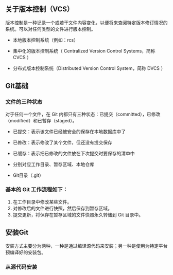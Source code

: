 ## 关于版本控制（VCS）

版本控制是一种记录一个或若干文件内容变化，以便将来查阅特定版本修订情况的系统。可以对任何类型的文件进行版本控制。

* 本地版本控制系统（例如：rcs）

* 集中化的版本控制系统（ Centralized Version Control Systems，简称 CVCS ）

* 分布式版本控制系统（Distributed Version Control System，简称 DVCS ）


## Git基础

### 文件的三种状态

对于任何一个文件，在 Git 内都只有三种状态：已提交（committed），已修改（modified）和已暂存（staged）。

* 已提交：表示该文件已经被安全的保存在本地数据库中了
* 已修改：表示修改了某个文件，但还没有提交保存
* 已缓存：表示把已修改的文件放在下次提交时要保存的清单中

* 分别对应工作目录、暂存区域、本地仓库

* Git目录（.git）


### 基本的 Git 工作流程如下：

1. 在工作目录中修改某些文件。
2. 对修改后的文件进行快照，然后保存到暂存区域。
3. 提交更新，将保存在暂存区域的文件快照永久转储到 Git 目录中。

## 安装Git

安装方式主要分为两种，一种是通过编译源代码来安装；另一种是使用为特定平台预编译好的安装包。

### 从源代码安装





